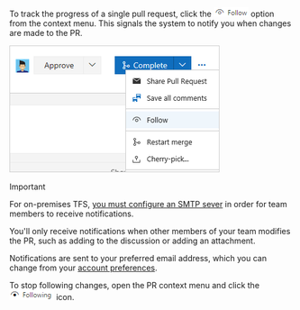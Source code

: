 

To track the progress of a single pull request, click the ![Follow icon](../../work/_img/icons/follow-icon.png) option from the context menu. This signals the system to notify you when changes are made to the PR.  

<img src="../../work/track/_img/follow-pull-request.png" alt="Pull Request, context menu, Follow icon option" style="border: 1px solid #CCCCCC;" />  

>[!IMPORTANT]
>For on-premises TFS, [you must configure an SMTP sever](../setup-admin/tfs/admin/setup-customize-alerts.md) in order for team members to receive notifications.  

You'll only receive notifications when other members of your team modifies the PR, such as adding to the discussion or adding an attachment. 

Notifications are sent to your preferred email address, which you can change from your [account preferences](../setup-admin/account-preferences.md).  

To stop following changes, open the PR context menu and click the ![Following icon](../../work/_img/icons/following-icon.png) icon. 

